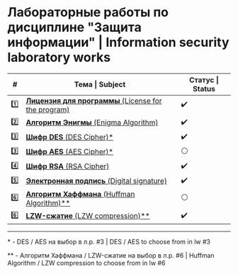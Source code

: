 # Лабораторные работы по дисциплине "Защита информации" | Information security laboratory works

|#|Тема \| Subject|Статус \| Status|
|-|-|-|
|:one:|[**Лицензия для программы** (License for the program)](https://github.com/architectv/information-security/tree/main/lw1)|:heavy_check_mark:|
|:two:|[**Алгоритм Энигмы** (Enigma Algorithm)](https://github.com/architectv/information-security/tree/main/lw2)|:heavy_check_mark:|
|:three:|[**Шифр DES** (DES Cipher)*](https://github.com/architectv/information-security/tree/main/lw3)|:heavy_check_mark:|
|:three:|[**Шифр AES** (AES Cipher)*](https://github.com/architectv/information-security/tree/main/)|:white_circle:|
|:four:|[**Шифр RSA** (RSA Cipher)](https://github.com/architectv/information-security/tree/main/lw4)|:heavy_check_mark:|
|:five:|[**Электронная подпись** (Digital signature)](https://github.com/architectv/information-security/tree/main/lw5)|:heavy_check_mark:|
|:six:|[**Алгоритм Хаффмана** (Huffman Algorithm)**](https://github.com/architectv/information-security/tree/main/)|:white_circle:|
|:six:|[**LZW-сжатие** (LZW compression)**](https://github.com/architectv/information-security/tree/main/lw6)|:heavy_check_mark:|

---

\* - DES / AES на выбор в л.р. #3 | DES / AES to choose from in lw #3

\*\* - Алгоритм Хаффмана / LZW-сжатие на выбор в л.р. #6 | Huffman Algorithm / LZW compression to choose from in lw #6
